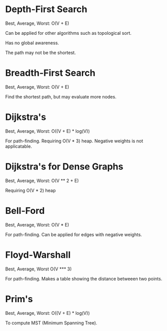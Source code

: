 # Depth-First Search
Best, Average, Worst: O(V + E)

Can be applied for other algorithms such as topological sort.

Has no global awareness.

The path may not be the shortest.

# Breadth-First Search
Best, Average, Worst: O(V + E)

Find the shortest path, but may evaluate more nodes.

# Dijkstra's
Best, Average, Worst: O((V + E) * log(V))

For path-finding. Requiring O(V * 3) heap. Negative weights is not applicatable.

# Dijkstra's for Dense Graphs
Best, Average, Worst: O(V ** 2 + E)

Requiring O(V * 2) heap

# Bell-Ford
Best, Average, Worst: O(V * E)

For path-finding. Can be applied for edges with negative weights.

# Floyd-Warshall
Best, Average, Worst O(V *** 3)

For path-finding. Makes a table showing the distance betweeen two points.

# Prim's
Best, Average, Worst: O((V + E) * log(V))

To compute MST (Minimum Spanning Tree).
